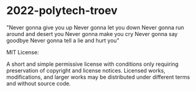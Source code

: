 # 2022-polytech-troev

"Never gonna give you up
Never gonna let you down
Never gonna run around and desert you
Never gonna make you cry
Never gonna say goodbye
Never gonna tell a lie and hurt you"



MIT License:

A short and simple permissive license with conditions only requiring preservation of copyright and license notices. Licensed works, modifications, and larger works may be distributed under different terms and without source code.

